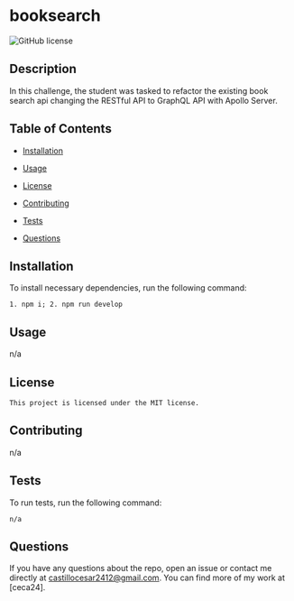# booksearch

  ![GitHub license](https://img.shields.io/badge/license-MIT-blue.svg)

  ## Description
  
  In this challenge, the student was tasked to refactor the existing book search api changing the RESTful API to GraphQL API with Apollo Server.
  
  ## Table of Contents 
  
  * [Installation](#installation)
  
  * [Usage](#usage)
  
  * [License](#license)
  
  * [Contributing](#contributing)
  
  * [Tests](#tests)
  
  * [Questions](#questions)
  
  ## Installation
  
  To install necessary dependencies, run the following command:
  
  ```
  1. npm i; 2. npm run develop
  ```
  
  ## Usage
  
  n/a
  
  ## License
    
    This project is licensed under the MIT license.
  
  ## Contributing
  
  n/a
  
  ## Tests
  
  To run tests, run the following command:
  
  ```
  n/a
  ```
  
  ## Questions
  
  If you have any questions about the repo, open an issue or contact me directly at castillocesar2412@gmail.com. You can find more of my work at [ceca24].